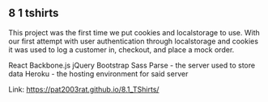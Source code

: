## 8 1 tshirts

This project was the first time we put cookies and localstorage to use. With our first attempt with user authentication through localstorage and cookies it was used to log a customer in, checkout, and place a mock order.

React
Backbone.js
jQuery
Bootstrap
Sass
Parse - the server used to store data
Heroku - the hosting environment for said server

Link: https://pat2003rat.github.io/8.1_TShirts/
